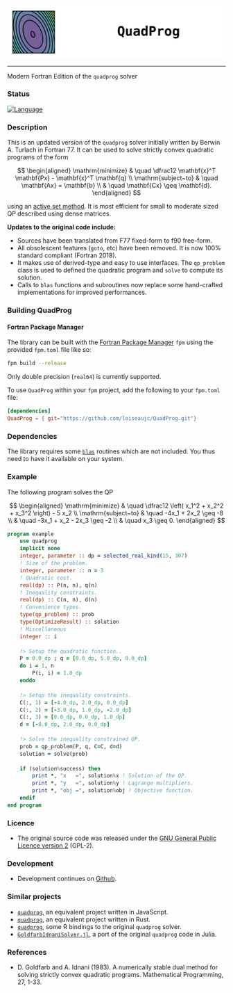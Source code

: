 ![](img/quadprog_logo.png)

---
Modern Fortran Edition of the `quadprog` solver

### Status

[![Language](https://img.shields.io/badge/-Fortran-734f96?logo=fortran&logoColor=white)](https://github.com/topics/fortran)
<!-- [![GitHub release](https://img.shields.io/github/release/jacobwilliams/slsqp.svg)](https://github.com/jacobwilliams/slsqp/releases/latest) -->
<!-- [![Build Status](https://github.com/jacobwilliams/slsqp/actions/workflows/CI.yml/badge.svg)](https://github.com/jacobwilliams/slsqp/actions) -->
<!-- [![codecov](https://codecov.io/gh/jacobwilliams/slsqp/branch/master/graph/badge.svg)](https://codecov.io/gh/jacobwilliams/slsqp) -->
<!-- [![last-commit](https://img.shields.io/github/last-commit/jacobwilliams/slsqp)](https://github.com/jacobwilliams/slsqp/commits/master) -->

### Description

This is an updated version of the `quadprog` solver initially written by Berwin A. Turlach in Fortran 77. It can be used to solve strictly convex quadratic programs of the form

$$
\begin{aligned}
\mathrm{minimize}   &   \quad   \dfrac12 \mathbf{x}^T \mathbf{Px} - \mathbf{x}^T \mathbf{q} \\
\mathrm{subject~to} &   \quad   \mathbf{Ax} = \mathbf{b}    \\
                    &   \quad   \mathbf{Cx} \geq \mathbf{d}.
\end{aligned}
$$

using an [active set method](https://en.wikipedia.org/wiki/Active-set_method). It is most efficient for small to moderate sized QP described using dense matrices.

**Updates to the original code include:**
 - Sources have been translated from F77 fixed-form to f90 free-form.
 - All obsolescent features (`goto`, etc) have been removed. It is now 100% standard compliant (Fortran 2018).
 - It makes use of derived-type and easy to use interfaces. The `qp_problem` class is used to defined the quadratic program and `solve` to compute its solution.
 - Calls to `blas` functions and subroutines now replace some hand-crafted implementations for improved performances.


### Building QuadProg

#### Fortran Package Manager

The library can be built with the [Fortran Package Manager](https://github.com/fortran-lang/fpm) `fpm` using the provided `fpm.toml` file like so:

```bash
fpm build --release
```

Only double precision (`real64`) is currently supported.

To use `QuadProg` within your `fpm` project, add the following to your `fpm.toml` file:

```toml
[dependencies]
QuadProg = { git="https://github.com/loiseaujc/QuadProg.git"}
```

### Dependencies

The library requires some [`blas`](https://netlib.org/blas/) routines which are not included. You thus need to have it available on your system.

### Example

The following program solves the QP

$$
\begin{aligned}
\mathrm{minimize}   &   \quad   \dfrac12 \left( x_1^2 + x_2^2 + x_3^2 \right) - 5 x_2   \\
\mathrm{subject~to} &   \quad   -4x_1 + 2x_2 \geq -8    \\
                    &   \quad   -3x_1 + x_2 - 2x_3 \geq -2  \\
                    &   \quad   x_3 \geq 0.
\end{aligned}
$$

```fortran
program example
    use quadprog
    implicit none
    integer, parameter :: dp = selected_real_kind(15, 307)
    ! Size of the problem.
    integer, parameter :: n = 3
    ! Quadratic cost.
    real(dp) :: P(n, n), q(n)
    ! Inequality constraints.
    real(dp) :: C(n, n), d(n)
    ! Convenience types.
    type(qp_problem) :: prob
    type(OptimizeResult) :: solution
    ! Miscellaneous
    integer :: i

    !> Setup the quadratic function..
    P = 0.0_dp ; q = [0.0_dp, 5.0_dp, 0.0_dp]
    do i = 1, n
        P(i, i) = 1.0_dp
    enddo
    
    !> Setup the inequality constraints.
    C(:, 1) = [-4.0_dp, 2.0_dp, 0.0_dp]
    C(:, 2) = [-3.0_dp, 1.0_dp, -2.0_dp]
    C(:, 3) = [0.0_dp, 0.0_dp, 1.0_dp]
    d = [-8.0_dp, 2.0_dp, 0.0_dp]

    !> Solve the inequality constrained QP.
    prob = qp_problem(P, q, C=C, d=d)
    solution = solve(prob)

    if (solution%success) then
        print *, "x   =", solution%x ! Solution of the QP.
        print *, "y   =", solution%y ! Lagrange multipliers.
        print *, "obj =", solution%obj ! Objective function.
    endif
end program
```

### Licence

- The original source code was released under the [GNU General Public Licence version 2](https://www.gnu.org/licenses/old-licenses/gpl-2.0.en.html) (GPL-2).

### Development
 
- Development continues on [Github](https://github.com/loiseaujc/QuadProg).

### Similar projects

- [`quadprog`](https://github.com/albertosantini/quadprog), an equivalent project written in JavaScript.
- [`quadprog`](https://docs.rs/quadprog/latest/quadprog/), an equivalent project written in Rust.
- [`quadprog`](https://rdrr.io/cran/quadprog/), some R bindings to the original `quadprog` solver.
- [`GoldfarbIdnaniSolver.jl`](https://github.com/fabienlefloch/GoldfarbIdnaniSolver.jl), a port of the original `quadprog` code in Julia.

### References

- D. Goldfarb and A. Idnani (1983). A numerically stable dual method for solving strictly convex quadratic programs. Mathematical Programming, 27, 1-33.
